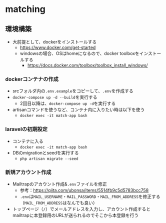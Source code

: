 # matching
## 環境構築
- 大前提として、dockerをインストールする
    - https://www.docker.com/get-started
    - windowsの場合、OSはhomeになるので、docker toolboxをインストールする
        - https://docs.docker.com/toolbox/toolbox_install_windows/

### dockerコンテナの作成
- srcフォルダ内の`.env.example`をコピーして、`.env`を作成する
- `docker-compose up -d --build`を実行する
    - 2回目以降は、`docker-compose up -d`を実行する
- artisanコマンドを使うなど、コンテナ内に入りたい時は以下を使う
    - `docker exec -it match-app bash`

### laravelの初期設定
- コンテナに入る
    - `docker exec -it match-app bash`
- DBのmigrationとseedを実行する
    - `php artisan migrate --seed`

### 新規アカウント作成
- Mailtrapのアカウント作成&`.env`ファイルを修正
    - 参考：https://qiita.com/ubonsa/items/5514fb9c5d5783bcc758
    - `.env`は`MAIL_USERNAME`・`MAIL_PASSWORD`・`MAIL_FROM_ADDRESS`を修正する（`MAIL_FROM_ADDRESS`はなんでも良い）
- トップページ（`/`）でメールアドレスを入力し、アカウント作成するとmailtrapに本登録用のURLが送られるのでそこから本登録を行う
